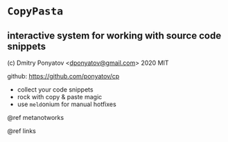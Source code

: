 #  `CopyPasta`
## interactive system for working with source code snippets

(c) Dmitry Ponyatov <<dponyatov@gmail.com>> 2020 MIT

github: https://github.com/ponyatov/cp

* collect your code snippets
* rock with copy & paste magic
* use `meld`onium for manual hotfixes


@ref metanotworks

@ref links
